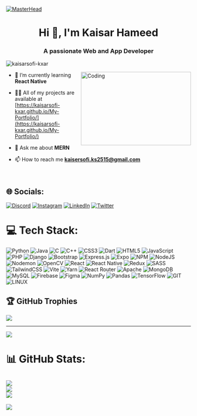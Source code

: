 [![MasterHead](https://firebasestorage.googleapis.com/v0/b/flexi-coding.appspot.com/o/dempgi7-520f8d5f-63d4-4453-8822-dbc149ae27f8.gif?alt=media&token=91c0c7b2-93c3-4029-b011-1a8703c5730d)](https://rishavchanda.io)
<h1 align="center">Hi 👋, I'm Kaisar Hameed</h1>
<h3 align="center">A passionate Web and App Developer</h3>

<p align="left"> <img src="https://komarev.com/ghpvc/?username=kaisarsofi-kxar&label=Profile%20views&color=0e75b6&style=flat" alt="kaisarsofi-kxar" /> </p>




<Img align="right" alt="Coding" height="200" width="300" src="https://cdn.dribbble.com/users/1162077/screenshots/3848914/programmer.gif" >

 
- 🌱 I’m currently learning **React Native**

- 👨‍💻 All of my projects are available at [https://kaisarsofi-kxar.github.io/My-Portfolio/](https://kaisarsofi-kxar.github.io/My-Portfolio/)

- 💬 Ask me about **MERN**

- 📫 How to reach me **kaisersofi.ks2515@gmail.com**
  
  <br>
 
## 🌐 Socials:
[![Discord](https://img.shields.io/badge/Discord-%237289DA.svg?logo=discord&logoColor=white)](https://discord.gg/https://discord.gg/twyx37f4)
[![Instagram](https://img.shields.io/badge/Instagram-%23E4405F.svg?logo=Instagram&logoColor=white)](https://instagram.com/kaisarsofi_kxar)
[![LinkedIn](https://img.shields.io/badge/LinkedIn-%230077B5.svg?logo=linkedin&logoColor=white)](https://linkedin.com/in/kaiser-sofi-31b46a238)
[![Twitter](https://img.shields.io/badge/Twitter-%231DA1F2.svg?logo=Twitter&logoColor=white)](https://twitter.com/kaisar_kXar)
# 💻 Tech Stack:
![Python](https://img.shields.io/badge/python-3670A0?style=for-the-badge&logo=python&logoColor=ffdd54)
![Java](https://img.shields.io/badge/java-%23ED8B00.svg?style=for-the-badge&logo=openjdk&logoColor=white)
![C](https://img.shields.io/badge/c-%2300599C.svg?style=for-the-badge&logo=c&logoColor=white)
![C++](https://img.shields.io/badge/c++-%2300599C.svg?style=for-the-badge&logo=c%2B%2B&logoColor=white)
![CSS3](https://img.shields.io/badge/css3-%231572B6.svg?style=for-the-badge&logo=css3&logoColor=white)
![Dart](https://img.shields.io/badge/dart-%230175C2.svg?style=for-the-badge&logo=dart&logoColor=white)
![HTML5](https://img.shields.io/badge/html5-%23E34F26.svg?style=for-the-badge&logo=html5&logoColor=white)
![JavaScript](https://img.shields.io/badge/javascript-%23323330.svg?style=for-the-badge&logo=javascript&logoColor=%23F7DF1E)
![PHP](https://img.shields.io/badge/php-%23777BB4.svg?style=for-the-badge&logo=php&logoColor=white)
![Django](https://img.shields.io/badge/django-%23092E20.svg?style=for-the-badge&logo=django&logoColor=white)
![Bootstrap](https://img.shields.io/badge/bootstrap-%238511FA.svg?style=for-the-badge&logo=bootstrap&logoColor=white)
![Express.js](https://img.shields.io/badge/express.js-%23404d59.svg?style=for-the-badge&logo=express&logoColor=%2361DAFB)
![Expo](https://img.shields.io/badge/expo-1C1E24?style=for-the-badge&logo=expo&logoColor=#D04A37)
![NPM](https://img.shields.io/badge/NPM-%23CB3837.svg?style=for-the-badge&logo=npm&logoColor=white)
![NodeJS](https://img.shields.io/badge/node.js-6DA55F?style=for-the-badge&logo=node.js&logoColor=white)
![Nodemon](https://img.shields.io/badge/NODEMON-%23323330.svg?style=for-the-badge&logo=nodemon&logoColor=%BBDEAD)
![OpenCV](https://img.shields.io/badge/opencv-%23white.svg?style=for-the-badge&logo=opencv&logoColor=white)
![React](https://img.shields.io/badge/react-%2320232a.svg?style=for-the-badge&logo=react&logoColor=%2361DAFB)
![React
Native](https://img.shields.io/badge/react_native-%2320232a.svg?style=for-the-badge&logo=react&logoColor=%2361DAFB)
![Redux](https://img.shields.io/badge/redux-%23593d88.svg?style=for-the-badge&logo=redux&logoColor=white)
![SASS](https://img.shields.io/badge/SASS-hotpink.svg?style=for-the-badge&logo=SASS&logoColor=white)
![TailwindCSS](https://img.shields.io/badge/tailwindcss-%2338B2AC.svg?style=for-the-badge&logo=tailwind-css&logoColor=white)
![Vite](https://img.shields.io/badge/vite-%23646CFF.svg?style=for-the-badge&logo=vite&logoColor=white)
![Yarn](https://img.shields.io/badge/yarn-%232C8EBB.svg?style=for-the-badge&logo=yarn&logoColor=white)
![React
Router](https://img.shields.io/badge/React_Router-CA4245?style=for-the-badge&logo=react-router&logoColor=white)
![Apache](https://img.shields.io/badge/apache-%23D42029.svg?style=for-the-badge&logo=apache&logoColor=white)
![MongoDB](https://img.shields.io/badge/MongoDB-%234ea94b.svg?style=for-the-badge&logo=mongodb&logoColor=white)
![MySQL](https://img.shields.io/badge/mysql-%2300000f.svg?style=for-the-badge&logo=mysql&logoColor=white)
![Firebase](https://img.shields.io/badge/Firebase-039BE5?style=for-the-badge&logo=Firebase&logoColor=white)
![Figma](https://img.shields.io/badge/figma-%23F24E1E.svg?style=for-the-badge&logo=figma&logoColor=white)
![NumPy](https://img.shields.io/badge/numpy-%23013243.svg?style=for-the-badge&logo=numpy&logoColor=white)
![Pandas](https://img.shields.io/badge/pandas-%23150458.svg?style=for-the-badge&logo=pandas&logoColor=white)
![TensorFlow](https://img.shields.io/badge/TensorFlow-%23FF6F00.svg?style=for-the-badge&logo=TensorFlow&logoColor=white)
![GIT](https://img.shields.io/badge/Git-fc6d26?style=for-the-badge&logo=git&logoColor=white)
![LINUX](https://img.shields.io/badge/Linux-FCC624?style=for-the-badge&logo=linux&logoColor=black)


## 🏆 GitHub Trophies
![](https://github-profile-trophy.vercel.app/?username=kaisarsofi-kxar&theme=radical&no-frame=false&no-bg=true&margin-w=4)

---
[![](https://visitcount.itsvg.in/api?id=kaisarsofi-kxar&icon=0&color=0)](https://visitcount.itsvg.in)
# 📊 GitHub Stats:
![](https://github-readme-stats.vercel.app/api?username=kaisarsofi-kxar&theme=dark&hide_border=false&include_all_commits=false&count_private=false)<br />
![](https://github-readme-streak-stats.herokuapp.com/?user=kaisarsofi-kxar&theme=dark&hide_border=false)<br />
![](https://github-readme-stats.vercel.app/api/top-langs/?username=kaisarsofi-kxar&theme=dark&hide_border=false&include_all_commits=false&count_private=false&layout=compact)
---
[![](https://visitcount.itsvg.in/api?id=kaisarsofi-kxar&icon=0&color=0)](https://visitcount.itsvg.in)

<!-- Proudly created with GPRM ( https://gprm.itsvg.in ) -->
